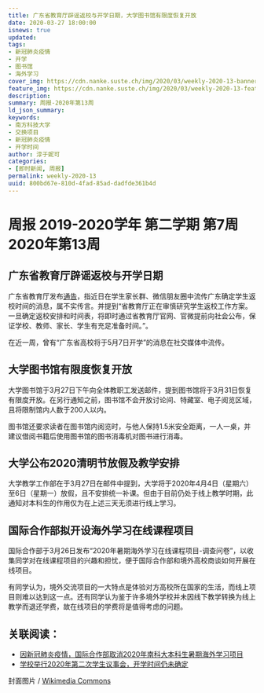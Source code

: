```yaml
---
title: 广东省教育厅辟谣返校与开学日期，大学图书馆有限度恢复开放
date: 2020-03-27 18:00:00
isnews: true
updated:
tags:
- 新冠肺炎疫情
- 开学
- 图书馆
- 海外学习
cover_img: https://cdn.nanke.suste.ch/img/2020/03/weekly-2020-13-banner-scaled.jpg
feature_img: https://cdn.nanke.suste.ch/img/2020/03/weekly-2020-13-feature.jpg
description:
summary: 周报-2020年第13周
ld_json_summary:
keywords:
- 南方科技大学
- 交换项目
- 新冠肺炎疫情
- 开学时间
author: 淳于妮可
categories:
- [即时新闻, 周报]
permalink: weekly-2020-13
uuid: 800bd67e-810d-4fad-85ad-dadfde361b4d
---
```

# 周报 2019-2020学年 第二学期 第7周 2020年第13周
## 广东省教育厅辟谣返校与开学日期

广东省教育厅发布[通告](http://edu.gd.gov.cn/zxzx/zyjyxd/zydt/content/post_2951374.html)，指近日在学生家长群、微信朋友圈中流传广东确定学生返校时间的消息，属不实传言。并提到“省教育厅正在审慎研究学生返校工作方案。一旦确定返校安排和时间表，将即时通过省教育厅官网、官微提前向社会公布，保证学校、教师、家长、学生有充足准备时间。”。

在近一周，曾有“广东省高校将于5月7日开学”的消息在社交媒体中流传。

## 大学图书馆有限度恢复开放

大学图书馆于3月27日下午向全体教职工发送邮件，提到图书馆将于3月31日恢复有限度开放。在另行通知之前，图书馆不会开放讨论间、特藏室、电子阅览区域，且将限制馆内人数于200人以内。

图书馆还要求读者在图书馆内阅览时，与他人保持1.5米安全距离，一人一桌，并建议借阅书籍后使用图书馆的图书消毒机对图书进行消毒。

## 大学公布2020清明节放假及教学安排

大学教学工作部在于3月27日在邮件中提到，大学将于2020年4月4日（星期六）至6日（星期一）放假，且不安排统一补课。但由于目前仍处于线上教学时期，此通知对本科生的作用仅为在上述三天无须进行线上学习。

## 国际合作部拟开设海外学习在线课程项目

国际合作部于3月26日发布“2020年暑期海外学习在线课程项目-调查问卷”，以收集同学对在线课程项目的兴趣和担忧，便于国际合作部和境外高校商谈如何开展在线项目。

有同学认为，境外交流项目的一大特点是体验对方高校所在国家的生活，而线上项目则难以达到这一点。还有同学认为鉴于许多境外学校并未因线下教学转换为线上教学而退还学费，故在线项目的学费将是值得考虑的问题。

## 关联阅读：
- [因新冠肺炎疫情，国际合作部取消2020年南科大本科生暑期海外学习项目](/2020/03/19/sustech-2020-summer-exchange-program-canceled/)
- [学校举行2020年第二次学生议事会，开学时间仍未确定](/2020/03/13/sustech-student-council/)

封面图片 / [Wikimedia Commons](https://commons.wikimedia.org/wiki/File:Night_of_SUSTech.jpg)
